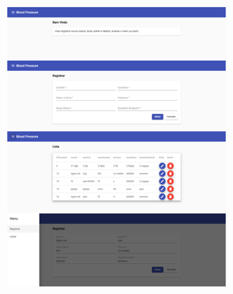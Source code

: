 <img src="prints/1.png" />
<img src="prints/2.png" />
<img src="prints/3.png" />
<img src="prints/4.png" />